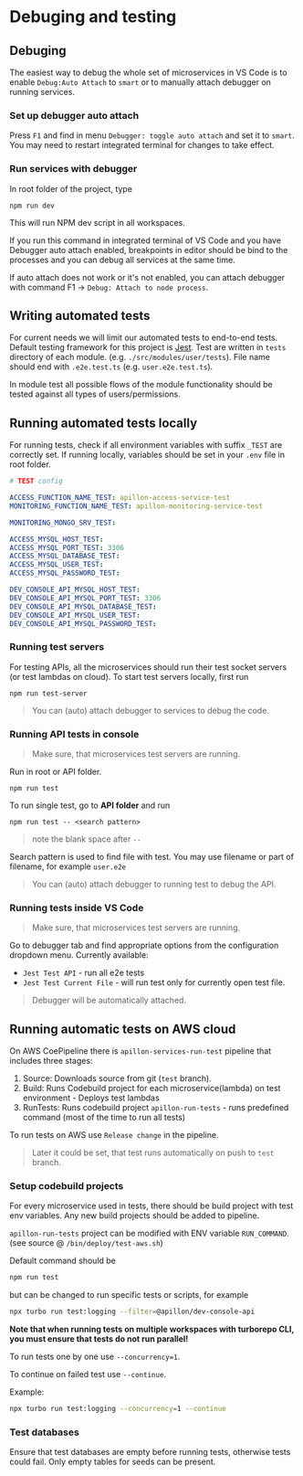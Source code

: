 # Debuging and testing

## Debuging

The easiest way to debug the whole set of microservices in VS Code is to enable `Debug:Auto Attach` to `smart` or to manually attach debugger on running services.

### Set up debugger auto attach

Press `F1` and find in menu `Debugger: toggle auto attach` and set it to `smart`. You may need to restart integrated terminal for changes to take effect.

### Run services with debugger

In root folder of the project, type

```ssh
npm run dev
```

This will run NPM dev script in all workspaces.

If you run this command in integrated terminal of VS Code and you have Debugger auto attach enabled, breakpoints in editor should be bind to the processes and you can debug all services at the same time.

If auto attach does not work or it's not enabled, you can attach debugger with command F1 -> `Debug: Attach to node process`.

## Writing automated tests

For current needs we will limit our automated tests to end-to-end tests. Default testing framework for this project is [Jest](https://jestjs.io/docs/en/getting-started). Test are written in `tests` directory of each module. (e.g. `./src/modules/user/tests`). File name should end with `.e2e.test.ts` (e.g. `user.e2e.test.ts`).

In module test all possible flows of the module functionality should be tested against all types of users/permissions.

## Running automated tests locally

For running tests, check if all environment variables with suffix `_TEST` are correctly set. If running locally, variables should be set in your `.env` file in root folder.

```yml
# TEST config

ACCESS_FUNCTION_NAME_TEST: apillon-access-service-test
MONITORING_FUNCTION_NAME_TEST: apillon-monitoring-service-test

MONITORING_MONGO_SRV_TEST: 

ACCESS_MYSQL_HOST_TEST:
ACCESS_MYSQL_PORT_TEST: 3306
ACCESS_MYSQL_DATABASE_TEST:
ACCESS_MYSQL_USER_TEST:
ACCESS_MYSQL_PASSWORD_TEST:

DEV_CONSOLE_API_MYSQL_HOST_TEST: 
DEV_CONSOLE_API_MYSQL_PORT_TEST: 3306
DEV_CONSOLE_API_MYSQL_DATABASE_TEST:
DEV_CONSOLE_API_MYSQL_USER_TEST: 
DEV_CONSOLE_API_MYSQL_PASSWORD_TEST: 
```

### Running test servers

For testing APIs, all the microservices should run their test socket servers (or test lambdas on cloud). To start test servers locally, first run

```ssh
npm run test-server
```

> You can (auto) attach debugger to services to debug the code.

### Running API tests in console

> Make sure, that microservices test servers are running.

Run in root or API folder.

```ssh
npm run test
```

To run single test, go to **API folder** and run

```ssh
npm run test -- <search pattern>
```

> note the blank space after `--`

Search pattern is used to find file with test. You may use filename or part of filename, for example `user.e2e`

> You can (auto) attach debugger to running test to debug the API.

### Running tests inside VS Code

> Make sure, that microservices test servers are running.

Go to debugger tab and find appropriate options from the configuration dropdown menu. Currently available:

* `Jest Test API` - run all e2e tests
* `Jest Test Current File` - will run test only for currently open test file.

> Debugger will be automatically attached.

## Running automatic tests on AWS cloud

On AWS CoePipeline there is `apillon-services-run-test` pipeline that includes three stages:

1. Source: Downloads source from git (`test` branch).
2. Build: Runs Codebuild project for each microservice(lambda) on test environment - Deploys test lambdas
3. RunTests: Runs codebuild project `apillon-run-tests` - runs predefined command (most of the time to run all tests)

To run tests on AWS use `Release change` in the pipeline.

> Later it could be set, that test runs automatically on push to `test` branch.

### Setup codebuild projects

For every microservice used in tests, there should be build project with test env variables. Any new build projects should be added to pipeline.

`apillon-run-tests` project can be modified with ENV variable `RUN_COMMAND`. (see source @ `/bin/deploy/test-aws.sh`)

Default command should be

```sh
npm run test
```

but can be changed to run specific tests or scripts, for example

```sh
npx turbo run test:logging --filter=@apillon/dev-console-api
```

**Note that when running tests on multiple workspaces with turborepo CLI, you must ensure that tests do not run parallel!**

To run tests one by one use `--concurrency=1`.

To continue on failed test use `--continue`.

Example:

```sh
npx turbo run test:logging --concurrency=1 --continue
```

### Test databases

Ensure that test databases are empty before running tests, otherwise tests could fail. Only empty tables for seeds can be present.
